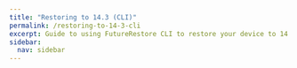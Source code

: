 ```yaml
---
title: "Restoring to 14.3 (CLI)"
permalink: /restoring-to-14-3-cli
excerpt: Guide to using FutureRestore CLI to restore your device to 14.3
sidebar:
  nav: sidebar
---
```

